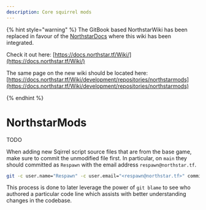 ```yaml
---
description: Core squirrel mods
---
```


{% hint style="warning" %}
The GitBook based NorthstarWiki has been replaced in favour of the [NorthstarDocs](https://docs.northstar.tf/) where this wiki has been integrated.

Check it out here: [https://docs.northstar.tf/Wiki/](https://docs.northstar.tf/Wiki/)

The same page on the new wiki should be located here: [https://docs.northstar.tf/Wiki/development/repositories/northstarmods](https://docs.northstar.tf/Wiki/development/repositories/northstarmods)

{% endhint %}

# NorthstarMods

TODO

When adding new Sqirrel script source files that are from the base game, make sure to commit the unmodified file first.
In particular, on `main` they should committed as `Respawn` with the email address `respawn@northstar.tf`.

```sh
git -c user.name="Respawn" -c user.email="<respawn@northstar.tf>" commit -m "Add SQUIRREL_FILE.nut from VPK_NAME"
```

This process is done to later leverage the power of `git blame` to see who authored a particular code line which assists with better understanding changes in the codebase.

